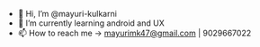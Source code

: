 - 👋 Hi, I’m @mayuri-kulkarni
- 🌱 I’m currently learning android and UX
- 📫 How to reach me -> mayurimk47@gmail.com | 9029667022

<!---
mayuri-kulkarni/mayuri-kulkarni is a ✨ special ✨ repository because its `README.md` (this file) appears on your GitHub profile.
You can click the Preview link to take a look at your changes.
--->
